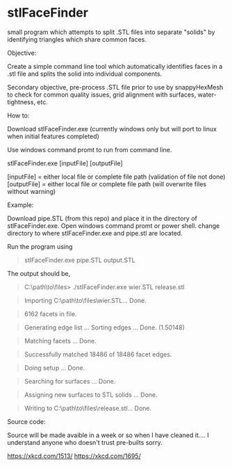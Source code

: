 # stlFaceFinder
small program which attempts to split .STL files into separate "solids" by identifying triangles which share common faces. 

Objective:

Create a simple command line tool which automatically identifies faces in a .stl file and splits the solid into individual components. 

Secondary objective, pre-process .STL file prior to use by snappyHexMesh to check for common quality issues, grid alignment with surfaces, water-tightness, etc.

How to:

Download stlFaceFinder.exe
(currently windows only but will port to linux when initial features completed)

Use windows command promt to run from command line.

stlFaceFinder.exe [inputFile] [outputFile]

[inputFile] = either local file or complete file path (validation of file not done)
[outputFile] = either local file or complete file path (will overwrite files without warning)

Example:

Download pipe.STL (from this repo) and place it in the directory of stlFaceFinder.exe.
Open windows command promt or power shell.
change directory to where stlFaceFinder.exe and pipe.stl are located.

Run the program using 
> stlFaceFinder.exe pipe.STL output.STL

The output should be,

> C:\path\to\files> ./stlFaceFinder.exe wier.STL release.stl

> Importing C:\path\to\files\wier.STL...  Done.

> 6162 facets in file.

> Generating edge list ... Sorting edges ... Done. (1.50148)

> Matching facets ... Done.

> Successfully matched 18486 of 18486 facet edges.

> Doing setup ... Done.

> Searching for surfaces ... Done.

> Assigning new surfaces to STL solids ... Done.

> Writing to C:\path\to\files\release.stl... Done.


Source code:

Source will be made avaible in a week or so when I have cleaned it.... 
I understand anyone who doesn't trust pre-builts sorry.

https://xkcd.com/1513/
https://xkcd.com/1695/
